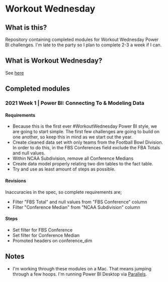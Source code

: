 # Workout Wednesday

## What is this?

Repository containing completed modules for Workout Wednesday Power BI challenges. I'm late to the party so I plan to complete 2-3 a week if I can.

## What is Workout Wednesday?

See [here](https://workout-wednesday.com/power-bi-challenges/)

## Completed modules

### 2021 Week 1 | Power BI: Connecting To & Modeling Data

#### Requirements

- Because this is the first ever #WorkoutWednesday Power BI style, we are going to start simple. The first few challenges are going to build on one another, so keep this in mind as we start out the year.
- Create cleaned data set with only teams from the Football Bowl Division. In order to do this, in the FBS Conferences field exclude the FBA Totals and null values.
- Within NCAA Subdivision, remove all Conference Medians
- Create data model properly relating two dim tables to the fact table.
- Try and use as least amount of steps as possible.

#### Revisions

Inaccuracies in the spec, so complete requirements are;

- Filter "FBS Total" and null values from "FBS Conference" column
- Filter "Conference Median" from "NCAA Subdivision" column

#### Steps

- Set filter for FBS Conference
- Set filter for Conference Median
- Promoted headers on conference_dim

## Notes

- I'm working through these modules on a Mac. That means jumping through a few hoops. I'm running Power BI Desktop via [Parallels](https://www.parallels.com/uk/).
